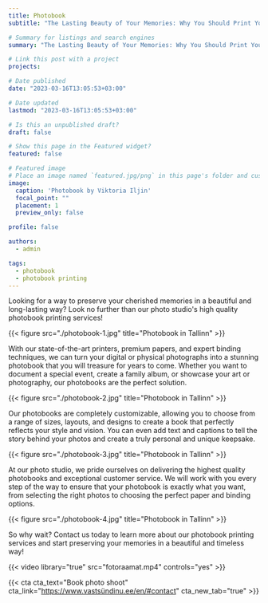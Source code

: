 ```yaml
---
title: Photobook
subtitle: "The Lasting Beauty of Your Memories: Why You Should Print Your Photos in a High-Quality Photobook"

# Summary for listings and search engines
summary: "The Lasting Beauty of Your Memories: Why You Should Print Your Photos in a High-Quality Photobook"

# Link this post with a project
projects: 

# Date published
date: "2023-03-16T13:05:53+03:00"

# Date updated
lastmod: "2023-03-16T13:05:53+03:00"

# Is this an unpublished draft?
draft: false

# Show this page in the Featured widget?
featured: false

# Featured image
# Place an image named `featured.jpg/png` in this page's folder and customize its options here.
image:
  caption: 'Photobook by Viktoria Iljin'
  focal_point: ""
  placement: 1
  preview_only: false

profile: false

authors:
  - admin

tags:
  - photobook
  - photobook printing
---
```

Looking for a way to preserve your cherished memories in a beautiful and long-lasting way? Look no further than our photo studio's high quality photobook printing services!

{{< figure src="./photobook-1.jpg" title="Photobook in Tallinn" >}}

With our state-of-the-art printers, premium papers, and expert binding techniques, we can turn your digital or physical photographs into a stunning photobook that you will treasure for years to come. Whether you want to document a special event, create a family album, or showcase your art or photography, our photobooks are the perfect solution.

{{< figure src="./photobook-2.jpg" title="Photobook in Tallinn" >}}

Our photobooks are completely customizable, allowing you to choose from a range of sizes, layouts, and designs to create a book that perfectly reflects your style and vision. You can even add text and captions to tell the story behind your photos and create a truly personal and unique keepsake.

{{< figure src="./photobook-3.jpg" title="Photobook in Tallinn" >}}

At our photo studio, we pride ourselves on delivering the highest quality photobooks and exceptional customer service. We will work with you every step of the way to ensure that your photobook is exactly what you want, from selecting the right photos to choosing the perfect paper and binding options.

{{< figure src="./photobook-4.jpg" title="Photobook in Tallinn" >}}

So why wait? Contact us today to learn more about our photobook printing services and start preserving your memories in a beautiful and timeless way!

{{< video library="true" src="fotoraamat.mp4" controls="yes" >}}

{{< cta cta_text="Book photo shoot" cta_link="https://www.vastsündinu.ee/en/#contact" cta_new_tab="true" >}}
